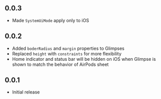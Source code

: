 ## 0.0.3

* Made `SystemUiMode` apply only to iOS

## 0.0.2

* Added `boderRadius` and `margin` properties to Glimpses
* Replaced `height` with `constraints` for more flexibility
* Home indicator and status bar will be hidden on iOS when Glimpse is shown to match the behavior of AirPods sheet

## 0.0.1

* Initial release
